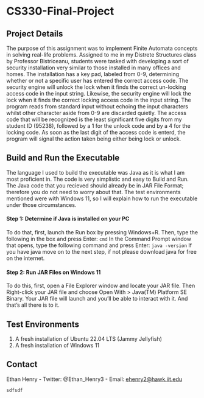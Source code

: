 # CS330-Final-Project
## Project Details
The purpose of this assignment was to implement Finite Automata concepts in solving real-life problems. Assigned to me in my Distrete Structures class by Professor Bistriceanu, students were tasked with developing a sort of security installation very similar to those installed in many offices and homes. The installation has a key pad, labeled from 0-9, determining whether or not a specific user has entered the correct access code. The security engine will unlock the lock when it finds the correct un-locking access code in the input string. Likewise, the security engine will lock the lock when it finds the correct locking access code in the input string. The program reads from standard input without echoing the input characters whilst other character aside from 0-9 are discarded quietly. The access code that will be recognized is the least significant five digits from my student ID (95238), followed by a 1 for the unlock code and by a 4 for the locking code. As soon as the last digit of the access code is enterd, the program will signal the action taken being either being lock or unlock.

## Build and Run the Executable
The language I used to build the executable was Java as it is what I am most proficient in. The code is very simplistic and easy to Build and Run.
The Java code that you recieved should already be in JAR File Format; therefore you do not need to worry about that. The test environments mentioned were with Windows 11, so I will explain how to run the executable under those circumstances.  

#### Step 1: Determine if Java is installed on your PC
To do that, first, launch the Run box by pressing Windows+R. Then, type the following in the box and press Enter: 
`cmd`
In the Command Prompt window that opens, type the following command and press Enter:
`java -version`
If you have java move on to the next step, if not please download java for free on the internet.

#### Step 2: Run JAR Files on Windows 11
To do this, first, open a File Explorer window and locate your JAR file. Then Right-click your JAR file and choose Open With > Java(TM) Platform SE Binary. Your JAR file will launch and you’ll be able to interact with it. And that’s all there is to it.

## Test Environments
1. A fresh installation of Ubuntu 22.04 LTS (Jammy Jellyfish)
2. A fresh installation of Windows 11

## Contact 
Ethan Henry - Twitter: @Ethan_Henry3 - Email: ehenry2@hawk.iit.edu



`sdfsdf`
